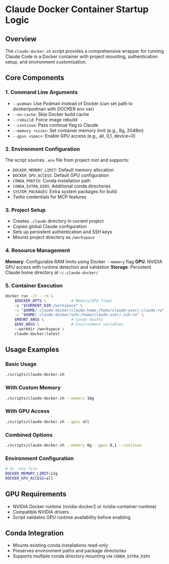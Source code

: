 # Claude Docker Container Startup Logic

## Overview
The `claude-docker.sh` script provides a comprehensive wrapper for running Claude Code in a Docker container with project mounting, authentication setup, and environment customization.

## Core Components

### 1. Command Line Arguments
- `--podman`: Use Podman instead of Docker (can set path to docker/podman with DOCKER env var)
- `--no-cache`: Skip Docker build cache
- `--rebuild`: Force image rebuild
- `--continue`: Pass continue flag to Claude
- `--memory <size>`: Set container memory limit (e.g., 8g, 2048m)
- `--gpus <spec>`: Enable GPU access (e.g., all, 0,1, device=0)

### 2. Environment Configuration
The script sources `.env` file from project root and supports:
- `DOCKER_MEMORY_LIMIT`: Default memory allocation
- `DOCKER_GPU_ACCESS`: Default GPU configuration
- `CONDA_PREFIX`: Conda installation path
- `CONDA_EXTRA_DIRS`: Additional conda directories
- `SYSTEM_PACKAGES`: Extra system packages for build
- Twilio credentials for MCP features

### 3. Project Setup
- Creates `.claude` directory in current project
- Copies global Claude configuration
- Sets up persistent authentication and SSH keys
- Mounts project directory as `/workspace`

### 4. Resource Management
**Memory**: Configurable RAM limits using Docker `--memory` flag
**GPU**: NVIDIA GPU access with runtime detection and validation
**Storage**: Persistent Claude home directory at `~/.claude-docker/`

### 5. Container Execution
```bash
docker run -it --rm \
    $DOCKER_OPTS \           # Memory/GPU flags
    -v "$CURRENT_DIR:/workspace" \
    -v "$HOME/.claude-docker/claude-home:/home/claude-user/.claude:rw" \
    -v "$HOME/.claude-docker/ssh:/home/claude-user/.ssh:rw" \
    $MOUNT_ARGS \            # Conda mounts
    $ENV_ARGS \              # Environment variables
    --workdir /workspace \
    claude-docker:latest
```

## Usage Examples

### Basic Usage
```bash
./scripts/claude-docker.sh
```

### With Custom Memory
```bash
./scripts/claude-docker.sh --memory 16g
```

### With GPU Access
```bash
./scripts/claude-docker.sh --gpus all
```

### Combined Options
```bash
./scripts/claude-docker.sh --memory 8g --gpus 0,1 --continue
```

### Environment Configuration
```bash
# In .env file
DOCKER_MEMORY_LIMIT=12g
DOCKER_GPU_ACCESS=all
```

## GPU Requirements
- NVIDIA Docker runtime (nvidia-docker2 or nvidia-container-runtime)
- Compatible NVIDIA drivers
- Script validates GPU runtime availability before enabling

## Conda Integration
- Mounts existing conda installations read-only
- Preserves environment paths and package directories
- Supports multiple conda directory mounting via `CONDA_EXTRA_DIRS`